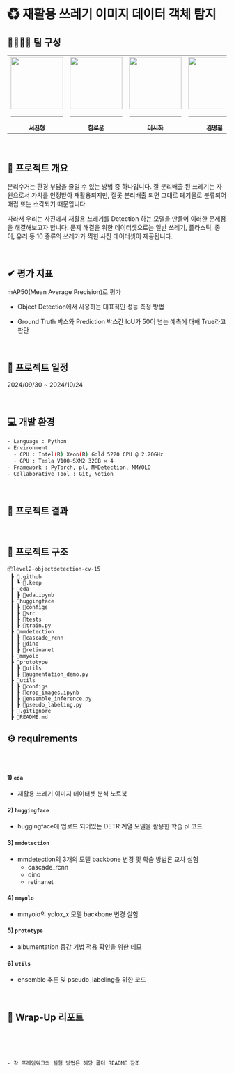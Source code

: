 # ♻ 재활용 쓰레기 이미지 데이터 객체 탐지 

## 👨‍👩‍👧‍👦 팀 구성
<div align="center">
<table>
  <tr>
    <td align="center">
      <a href="https://github.com/SeoJinHyoung">
        <img src="https://stages.ai/_next/image?url=https%3A%2F%2Faistages-api-public-prod.s3.amazonaws.com%2Fapp%2FUsers%2F00003813%2Fuser_image.png&w=1920&q=75" width="120px" height="120px" alt=""/>
        <hr />
        <sub><b>서진형</b></sub><br />
      </a>
    </td>
    <td align="center">
      <a href="https://github.com/andantecode">
        <img src="https://stages.ai/_next/image?url=https%3A%2F%2Faistages-api-public-prod.s3.amazonaws.com%2Fapp%2FUsers%2F00003899%2Fuser_image.png&w=1920&q=75" width="120px" height="120px" alt=""/>
        <hr />
        <sub><b>함로운</b></sub><br />
      </a>
    </td>
    <td align="center">
      <a href="https://github.com/sihari-1115">
        <img src="https://stages.ai/_next/image?url=https%3A%2F%2Faistages-api-public-prod.s3.amazonaws.com%2Fapp%2FUsers%2F00004046%2Fuser_image.png&w=1920&q=75" width="120px" height="120px" alt=""/>
        <hr />
        <sub><b>이시하</b></sub><br />
      </a>
    </td>
    <td align="center">
      <a href="https://github.com/IronNote">
        <img src="https://stages.ai/_next/image?url=https%3A%2F%2Faistages-api-public-prod.s3.amazonaws.com%2Fapp%2FUsers%2F00004085%2Fuser_image.png&w=1920&q=75" width="120px" height="120px" alt=""/>
        <hr />
        <sub><b>김명철</b></sub><br />
      </a>
    </td>
    <td align="center">
      <a href="https://github.com/ruka030809">
        <img src="https://stages.ai/_next/image?url=https%3A%2F%2Faistages-api-public-prod.s3.amazonaws.com%2Fapp%2FUsers%2F00004086%2Fuser_image.png&w=1920&q=75" width="120px" height="120px" alt=""/>
        <hr />
        <sub><b>김형준</b></sub><br />
      </a>
    </td>
    <td align="center">
      <a href="https://github.com/alexminyoungpark">
        <img src="https://stages.ai/_next/image?url=https%3A%2F%2Faistages-api-public-prod.s3.amazonaws.com%2Fapp%2FUsers%2F00004104%2Fuser_image.png&w=1920&q=75" width="120px" height="120px" alt=""/>
        <hr />
        <sub><b>박민영</b></sub><br />
      </a>
    </td>
  </tr>
</table>
</div>

<br />

## 📃 프로젝트 개요
분리수거는 환경 부담을 줄일 수 있는 방법 중 하나입니다. 잘 분리배출 된 쓰레기는 자원으로서 가치를 인정받아 재활용되지만, 잘못 분리배출 되면 그대로 폐기물로 분류되어 매립 또는 소각되기 때문입니다.

따라서 우리는 사진에서 재활용 쓰레기를 Detection 하는 모델을 만들어 이러한 문제점을 해결해보고자 합니다. 문제 해결을 위한 데이터셋으로는 일반 쓰레기, 플라스틱, 종이, 유리 등 10 종류의 쓰레기가 찍힌 사진 데이터셋이 제공됩니다.

<br/>

## ✔ 평가 지표
mAP50(Mean Average Precision)로 평가

- Object Detection에서 사용하는 대표적인 성능 측정 방법

- Ground Truth 박스와 Prediction 박스간 IoU가 50이 넘는 예측에 대해 True라고 판단


<br/>

## 📅 프로젝트 일정
2024/09/30 ~ 2024/10/24

<br/>

## 💻 개발 환경
```bash
- Language : Python
- Environment
  - CPU : Intel(R) Xeon(R) Gold 5220 CPU @ 2.20GHz
  - GPU : Tesla V100-SXM2 32GB × 4
- Framework : PyTorch, pl, MMDetection, MMYOLO
- Collaborative Tool : Git, Notion
```

<br/>

## 🔆 프로젝트 결과

<br/>

## 📁 프로젝트 구조
```
📦level2-objectdetection-cv-15
 ┣ 📂.github
 ┃ ┗ 📄.keep
 ┣ 📂eda
 ┃ ┣ 📄eda.ipynb
 ┣ 📂huggingface
 ┃ ┣ 📂configs
 ┃ ┣ 📂src
 ┃ ┣ 📂tests
 ┃ ┣ 📄train.py
 ┣ 📂mmdetection
 ┃ ┣ 📂cascade_rcnn
 ┃ ┣ 📂dino
 ┃ ┣ 📂retinanet
 ┣ 📂mmyolo
 ┣ 📂prototype
 ┃ ┣ 📂utils
 ┃ ┣ 📄augmentation_demo.py
 ┣ 📂utils
 ┃ ┣ 📂configs
 ┃ ┣ 📄crop_images.ipynb
 ┃ ┣ 📄ensemble_inference.py
 ┃ ┣ 📄pseudo_labeling.py
 ┣ 📄.gitignore
 ┣ 📄README.md
 ```

## ⚙️ requirements
```
```
<br/>
 
#### 1) `eda` 
- 재활용 쓰레기 이미지 데이터셋 분석 노트북

#### 2) `huggingface` 
- huggingface에 업로드 되어있는 DETR 계열 모델을 활용한 학습 pl 코드

#### 3) `mmdetection`
- mmdetection의 3개의 모델 backbone 변경 및 학습 방법론 교차 실험
    - cascade_rcnn
    - dino
    - retinanet

#### 4) `mmyolo`
- mmyolo의 yolox_x 모델 backbone 변경 실험

#### 5) `prototype`
- albumentation 증강 기법 적용 확인을 위한 데모

#### 6) `utils`
- ensemble 추론 및 pseudo_labeling을 위한 코드

<br/>

## 📃 Wrap-Up 리포트

<br/>
<br/>
<br/>



    - 각 프레임워크의 실험 방법은 해당 폴더 README 참조